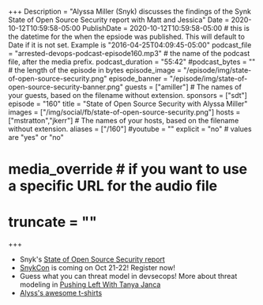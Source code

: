 +++
Description = "Alyssa Miller (Snyk) discusses the findings of the Synk State of Open Source Security report with Matt and Jessica"
Date = 2020-10-12T10:59:58-05:00
PublishDate = 2020-10-12T10:59:58-05:00 # this is the datetime for the when the epsiode was published. This will default to Date if it is not set. Example is "2016-04-25T04:09:45-05:00"
podcast_file = "arrested-devops-podcast-episode160.mp3" # the name of the podcast file, after the media prefix.
podcast_duration = "55:42"
#podcast_bytes = "" # the length of the episode in bytes
episode_image = "/episode/img/state-of-open-source-security.png"
episode_banner = "/episode/img/state-of-open-source-security-banner.png"
guests = ["amiller"] # The names of your guests, based on the filename without extension.
sponsors = ["sdt"]
episode = "160"
title = "State of Open Source Security with Alyssa Miller"
images = ["/img/social/fb/state-of-open-source-security.png"]
hosts = ["mstratton","jkerr"] # The names of your hosts, based on the filename without extension.
aliases = ["/160"]
#youtube = ""
explicit = "no" # values are "yes" or "no"
# media_override # if you want to use a specific URL for the audio file
# truncate = ""
+++
- Snyk's [State of Open Source Security report](https://info.snyk.io/sooss-report-2020)
- [SnykCon](https://snyk.io/snykcon/) is coming on Oct 21-22! Register now!
- Guess what you can threat model in devsecops! More about threat modeling in [Pushing Left With Tanya Janca](https://www.arresteddevops.com/pushing-left/)
- [Alyss's awesome t-shirts](https://teespring.com/stores/alyssa-in-security-3)
